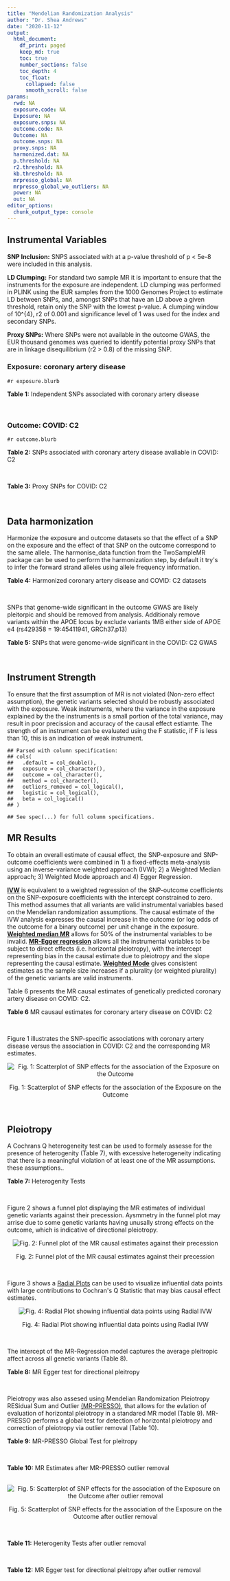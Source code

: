 ```yaml
---
title: "Mendelian Randomization Analysis"
author: "Dr. Shea Andrews"
date: "2020-11-12"
output:
  html_document:
    df_print: paged
    keep_md: true
    toc: true
    number_sections: false
    toc_depth: 4
    toc_float:
      collapsed: false
      smooth_scroll: false
params:
  rwd: NA
  exposure.code: NA
  Exposure: NA
  exposure.snps: NA
  outcome.code: NA
  Outcome: NA
  outcome.snps: NA
  proxy.snps: NA
  harmonized.dat: NA
  p.threshold: NA
  r2.threshold: NA
  kb.threshold: NA
  mrpresso_global: NA
  mrpresso_global_wo_outliers: NA
  power: NA
  out: NA
editor_options:
  chunk_output_type: console
---
```







## Instrumental Variables
**SNP Inclusion:** SNPS associated with at a p-value threshold of p < 5e-8 were included in this analysis.
<br>

**LD Clumping:** For standard two sample MR it is important to ensure that the instruments for the exposure are independent. LD clumping was performed in PLINK using the EUR samples from the 1000 Genomes Project to estimate LD between SNPs, and, amongst SNPs that have an LD above a given threshold, retain only the SNP with the lowest p-value. A clumping window of 10^{4}, r2 of 0.001 and significance level of 1 was used for the index and secondary SNPs.
<br>

**Proxy SNPs:** Where SNPs were not available in the outcome GWAS, the EUR thousand genomes was queried to identify potential proxy SNPs that are in linkage disequilibrium (r2 > 0.8) of the missing SNP.
<br>

### Exposure: coronary artery disease
`#r exposure.blurb`
<br>

**Table 1:** Independent SNPs associated with coronary artery disease
<div data-pagedtable="false">
  <script data-pagedtable-source type="application/json">
{"columns":[{"label":["SNP"],"name":[1],"type":["chr"],"align":["left"]},{"label":["CHROM"],"name":[2],"type":["dbl"],"align":["right"]},{"label":["POS"],"name":[3],"type":["dbl"],"align":["right"]},{"label":["REF"],"name":[4],"type":["chr"],"align":["left"]},{"label":["ALT"],"name":[5],"type":["chr"],"align":["left"]},{"label":["AF"],"name":[6],"type":["dbl"],"align":["right"]},{"label":["BETA"],"name":[7],"type":["dbl"],"align":["right"]},{"label":["SE"],"name":[8],"type":["dbl"],"align":["right"]},{"label":["Z"],"name":[9],"type":["dbl"],"align":["right"]},{"label":["P"],"name":[10],"type":["dbl"],"align":["right"]},{"label":["N"],"name":[11],"type":["dbl"],"align":["right"]},{"label":["TRAIT"],"name":[12],"type":["chr"],"align":["left"]}],"data":[{"1":"rs9970807","2":"1","3":"56965664","4":"C","5":"T","6":"0.084903","7":"-0.125750","8":"0.0166950","9":"-7.532200","10":"5.00e-14","11":"184305","12":"coronary_artery_disease"},{"1":"rs7528419","2":"1","3":"109817192","4":"A","5":"G","6":"0.214180","7":"-0.114530","8":"0.0114820","9":"-9.974740","10":"1.97e-23","11":"184305","12":"coronary_artery_disease"},{"1":"rs6689306","2":"1","3":"154395946","4":"A","5":"G","6":"0.552455","7":"-0.056012","8":"0.0094061","9":"-5.954859","10":"2.60e-09","11":"184305","12":"coronary_artery_disease"},{"1":"rs67180937","2":"1","3":"222823743","4":"T","5":"G","6":"0.663052","7":"0.078807","8":"0.0110551","9":"7.128565","10":"1.01e-12","11":"184305","12":"coronary_artery_disease"},{"1":"rs16986953","2":"2","3":"19942473","4":"G","5":"A","6":"0.104706","7":"0.085160","8":"0.0150265","9":"5.667320","10":"1.45e-08","11":"184305","12":"coronary_artery_disease"},{"1":"rs515135","2":"2","3":"21286057","4":"T","5":"C","6":"0.791985","7":"0.067499","8":"0.0121924","9":"5.536154","10":"3.09e-08","11":"184305","12":"coronary_artery_disease"},{"1":"rs7568458","2":"2","3":"85788175","4":"T","5":"A","6":"0.448518","7":"0.059618","8":"0.0095093","9":"6.269440","10":"3.62e-10","11":"184305","12":"coronary_artery_disease"},{"1":"rs17678683","2":"2","3":"145286559","4":"T","5":"G","6":"0.087681","7":"0.098786","8":"0.0166548","9":"5.931380","10":"3.00e-09","11":"184305","12":"coronary_artery_disease"},{"1":"rs115654617","2":"2","3":"203893999","4":"C","5":"A","6":"0.106962","7":"0.137846","8":"0.0158314","9":"8.707130","10":"3.12e-18","11":"184305","12":"coronary_artery_disease"},{"1":"rs1199338","2":"3","3":"138087467","4":"A","5":"C","6":"0.161866","7":"0.073596","8":"0.0124987","9":"5.888290","10":"3.90e-09","11":"184305","12":"coronary_artery_disease"},{"1":"rs17087335","2":"4","3":"57838583","4":"G","5":"T","6":"0.214637","7":"0.060764","8":"0.0111159","9":"5.466400","10":"4.59e-08","11":"184305","12":"coronary_artery_disease"},{"1":"rs4593108","2":"4","3":"148281001","4":"C","5":"G","6":"0.204651","7":"-0.070830","8":"0.0115558","9":"-6.129390","10":"8.82e-10","11":"184305","12":"coronary_artery_disease"},{"1":"rs9349379","2":"6","3":"12903957","4":"A","5":"G","6":"0.431606","7":"0.131836","8":"0.0096527","9":"13.657900","10":"1.81e-42","11":"184305","12":"coronary_artery_disease"},{"1":"rs56336142","2":"6","3":"39134099","4":"T","5":"C","6":"0.192738","7":"-0.066813","8":"0.0118763","9":"-5.625740","10":"1.85e-08","11":"184305","12":"coronary_artery_disease"},{"1":"rs12202017","2":"6","3":"134173151","4":"A","5":"G","6":"0.300047","7":"-0.066813","8":"0.0099612","9":"-6.707320","10":"1.98e-11","11":"184305","12":"coronary_artery_disease"},{"1":"rs9457927","2":"6","3":"160910282","4":"A","5":"G","6":"0.018743","7":"0.357354","8":"0.0373549","9":"9.566460","10":"1.11e-21","11":"184305","12":"coronary_artery_disease"},{"1":"rs55730499","2":"6","3":"161005610","4":"C","5":"T","6":"0.056243","7":"0.316641","8":"0.0242403","9":"13.062600","10":"5.39e-39","11":"184305","12":"coronary_artery_disease"},{"1":"rs2107595","2":"7","3":"19049388","4":"G","5":"A","6":"0.200470","7":"0.073415","8":"0.0112951","9":"6.499720","10":"8.05e-11","11":"184305","12":"coronary_artery_disease"},{"1":"rs11556924","2":"7","3":"129663496","4":"C","5":"T","6":"0.313325","7":"-0.072569","8":"0.0110605","9":"-6.561100","10":"5.34e-11","11":"184305","12":"coronary_artery_disease"},{"1":"rs3918226","2":"7","3":"150690176","4":"C","5":"T","6":"0.064515","7":"0.133315","8":"0.0221275","9":"6.024860","10":"1.69e-09","11":"184305","12":"coronary_artery_disease"},{"1":"rs2891168","2":"9","3":"22098619","4":"A","5":"G","6":"0.488668","7":"0.193401","8":"0.0091877","9":"21.050000","10":"2.29e-98","11":"184305","12":"coronary_artery_disease"},{"1":"rs2519093","2":"9","3":"136141870","4":"C","5":"T","6":"0.190872","7":"0.079704","8":"0.0117524","9":"6.781930","10":"1.19e-11","11":"184305","12":"coronary_artery_disease"},{"1":"rs2487928","2":"10","3":"30323892","4":"G","5":"A","6":"0.418221","7":"0.062633","8":"0.0095049","9":"6.589550","10":"4.41e-11","11":"184305","12":"coronary_artery_disease"},{"1":"rs1870634","2":"10","3":"44480811","4":"T","5":"G","6":"0.637485","7":"0.075878","8":"0.0097113","9":"7.813372","10":"5.55e-15","11":"184305","12":"coronary_artery_disease"},{"1":"rs1412444","2":"10","3":"91002927","4":"C","5":"T","6":"0.369131","7":"0.066812","8":"0.0096809","9":"6.901420","10":"5.15e-12","11":"184305","12":"coronary_artery_disease"},{"1":"rs11191416","2":"10","3":"104604916","4":"T","5":"G","6":"0.127470","7":"-0.079249","8":"0.0135252","9":"-5.859360","10":"4.65e-09","11":"184305","12":"coronary_artery_disease"},{"1":"rs10840293","2":"11","3":"9751196","4":"G","5":"A","6":"0.549821","7":"0.054714","8":"0.0096190","9":"5.688117","10":"1.28e-08","11":"184305","12":"coronary_artery_disease"},{"1":"rs2128739","2":"11","3":"103673277","4":"A","5":"C","6":"0.676464","7":"-0.065565","8":"0.0100568","9":"-6.519469","10":"7.05e-11","11":"184305","12":"coronary_artery_disease"},{"1":"rs2681472","2":"12","3":"90008959","4":"A","5":"G","6":"0.201306","7":"0.074114","8":"0.0113331","9":"6.539610","10":"6.17e-11","11":"184305","12":"coronary_artery_disease"},{"1":"rs11065979","2":"12","3":"112059557","4":"C","5":"T","6":"0.365499","7":"0.068556","8":"0.0107672","9":"6.367110","10":"1.93e-10","11":"184305","12":"coronary_artery_disease"},{"1":"rs11838776","2":"13","3":"111040681","4":"G","5":"A","6":"0.263277","7":"0.068566","8":"0.0107552","9":"6.375150","10":"1.83e-10","11":"184305","12":"coronary_artery_disease"},{"1":"rs10139550","2":"14","3":"100145710","4":"C","5":"G","6":"0.423033","7":"0.055380","8":"0.0097569","9":"5.675980","10":"1.38e-08","11":"184305","12":"coronary_artery_disease"},{"1":"rs56062135","2":"15","3":"67455630","4":"C","5":"T","6":"0.205729","7":"-0.069743","8":"0.0118937","9":"-5.863860","10":"4.52e-09","11":"184305","12":"coronary_artery_disease"},{"1":"rs4468572","2":"15","3":"79124475","4":"T","5":"C","6":"0.585831","7":"0.077234","8":"0.0095277","9":"8.106259","10":"4.44e-16","11":"184305","12":"coronary_artery_disease"},{"1":"rs8042271","2":"15","3":"89574218","4":"G","5":"A","6":"0.097718","7":"-0.096711","8":"0.0175662","9":"-5.505516","10":"3.68e-08","11":"184305","12":"coronary_artery_disease"},{"1":"rs7212798","2":"17","3":"59013488","4":"T","5":"C","6":"0.146516","7":"0.079961","8":"0.0142216","9":"5.622500","10":"1.88e-08","11":"184305","12":"coronary_artery_disease"},{"1":"rs663129","2":"18","3":"57838401","4":"G","5":"A","6":"0.256835","7":"0.058163","8":"0.0105173","9":"5.530220","10":"3.20e-08","11":"184305","12":"coronary_artery_disease"},{"1":"rs56289821","2":"19","3":"11188247","4":"G","5":"A","6":"0.100378","7":"-0.133610","8":"0.0170415","9":"-7.840270","10":"4.44e-15","11":"184305","12":"coronary_artery_disease"},{"1":"rs4420638","2":"19","3":"45422946","4":"A","5":"G","6":"0.166036","7":"0.091906","8":"0.0140977","9":"6.519220","10":"7.07e-11","11":"184305","12":"coronary_artery_disease"},{"1":"rs28451064","2":"21","3":"35593827","4":"G","5":"A","6":"0.121186","7":"0.127571","8":"0.0159520","9":"7.997180","10":"1.33e-15","11":"184305","12":"coronary_artery_disease"},{"1":"rs180803","2":"22","3":"24658858","4":"G","5":"T","6":"0.029268","7":"-0.180923","8":"0.0283062","9":"-6.391639","10":"1.64e-10","11":"184305","12":"coronary_artery_disease"}],"options":{"columns":{"min":{},"max":[10]},"rows":{"min":[10],"max":[10]},"pages":{}}}
  </script>
</div>
<br>

### Outcome: COVID: C2
`#r outcome.blurb`
<br>

**Table 2:** SNPs associated with coronary artery disease avaliable in COVID: C2
<div data-pagedtable="false">
  <script data-pagedtable-source type="application/json">
{"columns":[{"label":["SNP"],"name":[1],"type":["chr"],"align":["left"]},{"label":["CHROM"],"name":[2],"type":["dbl"],"align":["right"]},{"label":["POS"],"name":[3],"type":["dbl"],"align":["right"]},{"label":["REF"],"name":[4],"type":["chr"],"align":["left"]},{"label":["ALT"],"name":[5],"type":["chr"],"align":["left"]},{"label":["AF"],"name":[6],"type":["dbl"],"align":["right"]},{"label":["BETA"],"name":[7],"type":["dbl"],"align":["right"]},{"label":["SE"],"name":[8],"type":["dbl"],"align":["right"]},{"label":["Z"],"name":[9],"type":["dbl"],"align":["right"]},{"label":["P"],"name":[10],"type":["dbl"],"align":["right"]},{"label":["N"],"name":[11],"type":["dbl"],"align":["right"]},{"label":["TRAIT"],"name":[12],"type":["chr"],"align":["left"]}],"data":[{"1":"rs9970807","2":"1","3":"56965664","4":"C","5":"T","6":"0.09767","7":"-2.9549e-02","8":"0.024873","9":"-1.18799501","10":"2.348e-01","11":"1298710","12":"covid_vs._population__eur"},{"1":"rs7528419","2":"1","3":"109817192","4":"A","5":"G","6":"0.22280","7":"7.1137e-03","8":"0.017341","9":"0.41022432","10":"6.816e-01","11":"1298710","12":"covid_vs._population__eur"},{"1":"rs6689306","2":"1","3":"154395946","4":"A","5":"G","6":"0.56720","7":"-2.1506e-03","8":"0.015584","9":"-0.13800051","10":"8.902e-01","11":"1283035","12":"covid_vs._population__eur"},{"1":"rs67180937","2":"1","3":"222823743","4":"T","5":"G","6":"0.72510","7":"1.7333e-02","8":"0.019328","9":"0.89678187","10":"3.698e-01","11":"630585","12":"covid_vs._population__eur"},{"1":"rs16986953","2":"2","3":"19942473","4":"G","5":"A","6":"0.07388","7":"-2.4333e-02","8":"0.027627","9":"-0.88076881","10":"3.784e-01","11":"1298710","12":"covid_vs._population__eur"},{"1":"rs515135","2":"2","3":"21286057","4":"T","5":"C","6":"0.81880","7":"-5.4486e-03","8":"0.019524","9":"-0.27907191","10":"7.802e-01","11":"1288654","12":"covid_vs._population__eur"},{"1":"rs7568458","2":"2","3":"85788175","4":"T","5":"A","6":"0.44720","7":"-3.1578e-02","8":"0.014375","9":"-2.19673043","10":"2.804e-02","11":"1298709","12":"covid_vs._population__eur"},{"1":"rs17678683","2":"2","3":"145286559","4":"T","5":"G","6":"0.10350","7":"-5.8006e-03","8":"0.024678","9":"-0.23505146","10":"8.142e-01","11":"1299010","12":"covid_vs._population__eur"},{"1":"rs115654617","2":"2","3":"203893999","4":"C","5":"A","6":"0.12830","7":"3.8092e-03","8":"0.021284","9":"0.17897012","10":"8.580e-01","11":"1299010","12":"covid_vs._population__eur"},{"1":"rs1199338","2":"3","3":"138087467","4":"A","5":"C","6":"0.16260","7":"1.2056e-02","8":"0.019442","9":"0.62010081","10":"5.352e-01","11":"1298710","12":"covid_vs._population__eur"},{"1":"rs17087335","2":"4","3":"57838583","4":"G","5":"T","6":"0.20900","7":"3.3509e-02","8":"0.018042","9":"1.85727746","10":"6.327e-02","11":"1298710","12":"covid_vs._population__eur"},{"1":"rs4593108","2":"4","3":"148281001","4":"C","5":"G","6":"0.17940","7":"-1.9358e-02","8":"0.020295","9":"-0.95383099","10":"3.402e-01","11":"1288654","12":"covid_vs._population__eur"},{"1":"rs9349379","2":"6","3":"12903957","4":"A","5":"G","6":"0.41930","7":"-9.3445e-03","8":"0.014538","9":"-0.64276379","10":"5.204e-01","11":"1298710","12":"covid_vs._population__eur"},{"1":"rs56336142","2":"6","3":"39134099","4":"T","5":"C","6":"0.22760","7":"-2.6416e-02","8":"0.018764","9":"-1.40780217","10":"1.592e-01","11":"1288652","12":"covid_vs._population__eur"},{"1":"rs12202017","2":"6","3":"134173151","4":"A","5":"G","6":"0.27240","7":"-2.4973e-02","8":"0.018333","9":"-1.36218840","10":"1.731e-01","11":"1279534","12":"covid_vs._population__eur"},{"1":"rs9457927","2":"6","3":"160910282","4":"A","5":"G","6":"0.02494","7":"6.2847e-02","8":"0.060364","9":"1.04113379","10":"2.978e-01","11":"1287990","12":"covid_vs._population__eur"},{"1":"rs55730499","2":"6","3":"161005610","4":"C","5":"T","6":"0.07291","7":"-2.0951e-02","8":"0.028729","9":"-0.72926311","10":"4.659e-01","11":"1299010","12":"covid_vs._population__eur"},{"1":"rs2107595","2":"7","3":"19049388","4":"G","5":"A","6":"0.17390","7":"1.8474e-02","8":"0.021876","9":"0.84448711","10":"3.984e-01","11":"1279534","12":"covid_vs._population__eur"},{"1":"rs11556924","2":"7","3":"129663496","4":"C","5":"T","6":"0.36740","7":"-3.1975e-02","8":"0.014718","9":"-2.17250985","10":"2.982e-02","11":"1298710","12":"covid_vs._population__eur"},{"1":"rs3918226","2":"7","3":"150690176","4":"C","5":"T","6":"0.08639","7":"-1.9935e-03","8":"0.027646","9":"-0.07210808","10":"9.425e-01","11":"1288654","12":"covid_vs._population__eur"},{"1":"rs2891168","2":"9","3":"22098619","4":"A","5":"G","6":"0.46390","7":"1.0849e-02","8":"0.014305","9":"0.75840615","10":"4.482e-01","11":"1298710","12":"covid_vs._population__eur"},{"1":"rs2519093","2":"9","3":"136141870","4":"C","5":"T","6":"0.18420","7":"8.1191e-02","8":"0.019476","9":"4.16877000","10":"3.062e-05","11":"1283257","12":"covid_vs._population__eur"},{"1":"rs2487928","2":"10","3":"30323892","4":"G","5":"A","6":"0.45450","7":"1.6648e-03","8":"0.015325","9":"0.10863295","10":"9.135e-01","11":"1288654","12":"covid_vs._population__eur"},{"1":"rs1870634","2":"10","3":"44480811","4":"T","5":"G","6":"0.67210","7":"2.7435e-03","8":"0.015237","9":"0.18005513","10":"8.571e-01","11":"1299010","12":"covid_vs._population__eur"},{"1":"rs1412444","2":"10","3":"91002927","4":"C","5":"T","6":"0.36060","7":"4.0673e-03","8":"0.015045","9":"0.27034231","10":"7.869e-01","11":"1298710","12":"covid_vs._population__eur"},{"1":"rs11191416","2":"10","3":"104604916","4":"T","5":"G","6":"0.10270","7":"-1.4148e-02","8":"0.025943","9":"-0.54534942","10":"5.855e-01","11":"1289590","12":"covid_vs._population__eur"},{"1":"rs10840293","2":"11","3":"9751196","4":"G","5":"A","6":"0.58670","7":"2.3908e-02","8":"0.016827","9":"1.42081179","10":"1.554e-01","11":"1279534","12":"covid_vs._population__eur"},{"1":"rs2128739","2":"11","3":"103673277","4":"A","5":"C","6":"0.73360","7":"9.5019e-05","8":"0.015954","9":"0.00595581","10":"9.952e-01","11":"1298710","12":"covid_vs._population__eur"},{"1":"rs2681472","2":"12","3":"90008959","4":"A","5":"G","6":"0.15760","7":"-2.0466e-02","8":"0.019031","9":"-1.07540329","10":"2.822e-01","11":"1298710","12":"covid_vs._population__eur"},{"1":"rs11065979","2":"12","3":"112059557","4":"C","5":"T","6":"0.40800","7":"-2.6078e-02","8":"0.015584","9":"-1.67338296","10":"9.425e-02","11":"1288654","12":"covid_vs._population__eur"},{"1":"rs11838776","2":"13","3":"111040681","4":"G","5":"A","6":"0.28190","7":"-6.4489e-03","8":"0.018303","9":"-0.35234115","10":"7.246e-01","11":"1279534","12":"covid_vs._population__eur"},{"1":"rs10139550","2":"14","3":"100145710","4":"C","5":"G","6":"0.43350","7":"-1.7614e-02","8":"0.015362","9":"-1.14659550","10":"2.515e-01","11":"1288654","12":"covid_vs._population__eur"},{"1":"rs56062135","2":"15","3":"67455630","4":"C","5":"T","6":"0.24610","7":"3.9862e-04","8":"0.017869","9":"0.02230791","10":"9.822e-01","11":"1289590","12":"covid_vs._population__eur"},{"1":"rs4468572","2":"15","3":"79124475","4":"T","5":"C","6":"0.59930","7":"1.2131e-02","8":"0.015447","9":"0.78533048","10":"4.323e-01","11":"1288654","12":"covid_vs._population__eur"},{"1":"rs8042271","2":"15","3":"89574218","4":"G","5":"A","6":"0.07267","7":"-1.4007e-02","8":"0.036748","9":"-0.38116360","10":"7.031e-01","11":"1288654","12":"covid_vs._population__eur"},{"1":"rs7212798","2":"17","3":"59013488","4":"T","5":"C","6":"0.15350","7":"5.1278e-03","8":"0.025218","9":"0.20333888","10":"8.389e-01","11":"1101751","12":"covid_vs._population__eur"},{"1":"rs663129","2":"18","3":"57838401","4":"G","5":"A","6":"0.22830","7":"2.6805e-04","8":"0.016881","9":"0.01587880","10":"9.873e-01","11":"1298046","12":"covid_vs._population__eur"},{"1":"rs56289821","2":"19","3":"11188247","4":"G","5":"A","6":"0.11180","7":"-2.9872e-02","8":"0.022416","9":"-1.33261956","10":"1.827e-01","11":"1299010","12":"covid_vs._population__eur"},{"1":"rs4420638","2":"19","3":"45422946","4":"A","5":"G","6":"0.20900","7":"2.8675e-02","8":"0.018619","9":"1.54009345","10":"1.235e-01","11":"1298710","12":"covid_vs._population__eur"},{"1":"rs28451064","2":"21","3":"35593827","4":"G","5":"A","6":"0.14210","7":"-2.4586e-02","8":"0.023250","9":"-1.05746237","10":"2.903e-01","11":"1288654","12":"covid_vs._population__eur"},{"1":"rs180803","2":"NA","3":"NA","4":"NA","5":"NA","6":"NA","7":"NA","8":"NA","9":"NA","10":"NA","11":"NA","12":"NA"}],"options":{"columns":{"min":{},"max":[10]},"rows":{"min":[10],"max":[10]},"pages":{}}}
  </script>
</div>
<br>

**Table 3:** Proxy SNPs for COVID: C2
<div data-pagedtable="false">
  <script data-pagedtable-source type="application/json">
{"columns":[{"label":["target_snp"],"name":[1],"type":["chr"],"align":["left"]},{"label":["proxy_snp"],"name":[2],"type":["chr"],"align":["left"]},{"label":["ld.r2"],"name":[3],"type":["dbl"],"align":["right"]},{"label":["Dprime"],"name":[4],"type":["dbl"],"align":["right"]},{"label":["PHASE"],"name":[5],"type":["chr"],"align":["left"]},{"label":["X12"],"name":[6],"type":["lgl"],"align":["right"]},{"label":["CHROM"],"name":[7],"type":["dbl"],"align":["right"]},{"label":["POS"],"name":[8],"type":["dbl"],"align":["right"]},{"label":["REF.proxy"],"name":[9],"type":["lgl"],"align":["right"]},{"label":["ALT.proxy"],"name":[10],"type":["chr"],"align":["left"]},{"label":["AF"],"name":[11],"type":["dbl"],"align":["right"]},{"label":["BETA"],"name":[12],"type":["dbl"],"align":["right"]},{"label":["SE"],"name":[13],"type":["dbl"],"align":["right"]},{"label":["Z"],"name":[14],"type":["dbl"],"align":["right"]},{"label":["P"],"name":[15],"type":["dbl"],"align":["right"]},{"label":["N"],"name":[16],"type":["dbl"],"align":["right"]},{"label":["TRAIT"],"name":[17],"type":["chr"],"align":["left"]},{"label":["ref"],"name":[18],"type":["lgl"],"align":["right"]},{"label":["ref.proxy"],"name":[19],"type":["chr"],"align":["left"]},{"label":["alt"],"name":[20],"type":["chr"],"align":["left"]},{"label":["alt.proxy"],"name":[21],"type":["lgl"],"align":["right"]},{"label":["ALT"],"name":[22],"type":["lgl"],"align":["right"]},{"label":["REF"],"name":[23],"type":["chr"],"align":["left"]},{"label":["proxy.outcome"],"name":[24],"type":["lgl"],"align":["right"]}],"data":[{"1":"rs180803","2":"rs5760293","3":"1","4":"1","5":"TG/GT","6":"NA","7":"22","8":"24662171","9":"TRUE","10":"G","11":"0.01648","12":"-0.0034155","13":"0.072953","14":"-0.04681781","15":"0.9627","16":"1276881","17":"covid_vs._population__eur","18":"TRUE","19":"G","20":"G","21":"TRUE","22":"TRUE","23":"G","24":"TRUE"}],"options":{"columns":{"min":{},"max":[10]},"rows":{"min":[10],"max":[10]},"pages":{}}}
  </script>
</div>
<br>

## Data harmonization
Harmonize the exposure and outcome datasets so that the effect of a SNP on the exposure and the effect of that SNP on the outcome correspond to the same allele. The harmonise_data function from the TwoSampleMR package can be used to perform the harmonization step, by default it try's to infer the forward strand alleles using allele frequency information.
<br>

**Table 4:** Harmonized coronary artery disease and COVID: C2 datasets
<div data-pagedtable="false">
  <script data-pagedtable-source type="application/json">
{"columns":[{"label":["SNP"],"name":[1],"type":["chr"],"align":["left"]},{"label":["effect_allele.exposure"],"name":[2],"type":["chr"],"align":["left"]},{"label":["other_allele.exposure"],"name":[3],"type":["chr"],"align":["left"]},{"label":["effect_allele.outcome"],"name":[4],"type":["chr"],"align":["left"]},{"label":["other_allele.outcome"],"name":[5],"type":["chr"],"align":["left"]},{"label":["beta.exposure"],"name":[6],"type":["dbl"],"align":["right"]},{"label":["beta.outcome"],"name":[7],"type":["dbl"],"align":["right"]},{"label":["eaf.exposure"],"name":[8],"type":["dbl"],"align":["right"]},{"label":["eaf.outcome"],"name":[9],"type":["dbl"],"align":["right"]},{"label":["remove"],"name":[10],"type":["lgl"],"align":["right"]},{"label":["palindromic"],"name":[11],"type":["lgl"],"align":["right"]},{"label":["ambiguous"],"name":[12],"type":["lgl"],"align":["right"]},{"label":["id.outcome"],"name":[13],"type":["chr"],"align":["left"]},{"label":["chr.outcome"],"name":[14],"type":["dbl"],"align":["right"]},{"label":["pos.outcome"],"name":[15],"type":["dbl"],"align":["right"]},{"label":["se.outcome"],"name":[16],"type":["dbl"],"align":["right"]},{"label":["z.outcome"],"name":[17],"type":["dbl"],"align":["right"]},{"label":["pval.outcome"],"name":[18],"type":["dbl"],"align":["right"]},{"label":["samplesize.outcome"],"name":[19],"type":["dbl"],"align":["right"]},{"label":["outcome"],"name":[20],"type":["chr"],"align":["left"]},{"label":["mr_keep.outcome"],"name":[21],"type":["lgl"],"align":["right"]},{"label":["pval_origin.outcome"],"name":[22],"type":["chr"],"align":["left"]},{"label":["chr.exposure"],"name":[23],"type":["dbl"],"align":["right"]},{"label":["pos.exposure"],"name":[24],"type":["dbl"],"align":["right"]},{"label":["se.exposure"],"name":[25],"type":["dbl"],"align":["right"]},{"label":["z.exposure"],"name":[26],"type":["dbl"],"align":["right"]},{"label":["pval.exposure"],"name":[27],"type":["dbl"],"align":["right"]},{"label":["samplesize.exposure"],"name":[28],"type":["dbl"],"align":["right"]},{"label":["exposure"],"name":[29],"type":["chr"],"align":["left"]},{"label":["mr_keep.exposure"],"name":[30],"type":["lgl"],"align":["right"]},{"label":["pval_origin.exposure"],"name":[31],"type":["chr"],"align":["left"]},{"label":["id.exposure"],"name":[32],"type":["chr"],"align":["left"]},{"label":["action"],"name":[33],"type":["dbl"],"align":["right"]},{"label":["mr_keep"],"name":[34],"type":["lgl"],"align":["right"]},{"label":["pt"],"name":[35],"type":["dbl"],"align":["right"]},{"label":["pleitropy_keep"],"name":[36],"type":["lgl"],"align":["right"]},{"label":["mrpresso_RSSobs"],"name":[37],"type":["lgl"],"align":["right"]},{"label":["mrpresso_pval"],"name":[38],"type":["lgl"],"align":["right"]},{"label":["mrpresso_keep"],"name":[39],"type":["lgl"],"align":["right"]}],"data":[{"1":"rs10139550","2":"G","3":"C","4":"G","5":"C","6":"0.055380","7":"-1.7614e-02","8":"0.423033","9":"0.43350","10":"FALSE","11":"TRUE","12":"TRUE","13":"lSzx0m","14":"14","15":"100145710","16":"0.015362","17":"-1.14659550","18":"2.515e-01","19":"1288654","20":"covidhgi2020anaC2v4eur","21":"TRUE","22":"reported","23":"14","24":"100145710","25":"0.0097569","26":"5.675980","27":"1.38e-08","28":"184305","29":"Nikpay2015cad","30":"TRUE","31":"reported","32":"iyMtNy","33":"2","34":"FALSE","35":"5e-08","36":"TRUE","37":"NA","38":"NA","39":"NA"},{"1":"rs10840293","2":"A","3":"G","4":"A","5":"G","6":"0.054714","7":"2.3908e-02","8":"0.549821","9":"0.58670","10":"FALSE","11":"FALSE","12":"FALSE","13":"lSzx0m","14":"11","15":"9751196","16":"0.016827","17":"1.42081179","18":"1.554e-01","19":"1279534","20":"covidhgi2020anaC2v4eur","21":"TRUE","22":"reported","23":"11","24":"9751196","25":"0.0096190","26":"5.688117","27":"1.28e-08","28":"184305","29":"Nikpay2015cad","30":"TRUE","31":"reported","32":"iyMtNy","33":"2","34":"TRUE","35":"5e-08","36":"TRUE","37":"NA","38":"NA","39":"TRUE"},{"1":"rs11065979","2":"T","3":"C","4":"T","5":"C","6":"0.068556","7":"-2.6078e-02","8":"0.365499","9":"0.40800","10":"FALSE","11":"FALSE","12":"FALSE","13":"lSzx0m","14":"12","15":"112059557","16":"0.015584","17":"-1.67338296","18":"9.425e-02","19":"1288654","20":"covidhgi2020anaC2v4eur","21":"TRUE","22":"reported","23":"12","24":"112059557","25":"0.0107672","26":"6.367110","27":"1.93e-10","28":"184305","29":"Nikpay2015cad","30":"TRUE","31":"reported","32":"iyMtNy","33":"2","34":"TRUE","35":"5e-08","36":"TRUE","37":"NA","38":"NA","39":"TRUE"},{"1":"rs11191416","2":"G","3":"T","4":"G","5":"T","6":"-0.079249","7":"-1.4148e-02","8":"0.127470","9":"0.10270","10":"FALSE","11":"FALSE","12":"FALSE","13":"lSzx0m","14":"10","15":"104604916","16":"0.025943","17":"-0.54534942","18":"5.855e-01","19":"1289590","20":"covidhgi2020anaC2v4eur","21":"TRUE","22":"reported","23":"10","24":"104604916","25":"0.0135252","26":"-5.859360","27":"4.65e-09","28":"184305","29":"Nikpay2015cad","30":"TRUE","31":"reported","32":"iyMtNy","33":"2","34":"TRUE","35":"5e-08","36":"TRUE","37":"NA","38":"NA","39":"TRUE"},{"1":"rs11556924","2":"T","3":"C","4":"T","5":"C","6":"-0.072569","7":"-3.1975e-02","8":"0.313325","9":"0.36740","10":"FALSE","11":"FALSE","12":"FALSE","13":"lSzx0m","14":"7","15":"129663496","16":"0.014718","17":"-2.17250985","18":"2.982e-02","19":"1298710","20":"covidhgi2020anaC2v4eur","21":"TRUE","22":"reported","23":"7","24":"129663496","25":"0.0110605","26":"-6.561100","27":"5.34e-11","28":"184305","29":"Nikpay2015cad","30":"TRUE","31":"reported","32":"iyMtNy","33":"2","34":"TRUE","35":"5e-08","36":"TRUE","37":"NA","38":"NA","39":"TRUE"},{"1":"rs115654617","2":"A","3":"C","4":"A","5":"C","6":"0.137846","7":"3.8092e-03","8":"0.106962","9":"0.12830","10":"FALSE","11":"FALSE","12":"FALSE","13":"lSzx0m","14":"2","15":"203893999","16":"0.021284","17":"0.17897012","18":"8.580e-01","19":"1299010","20":"covidhgi2020anaC2v4eur","21":"TRUE","22":"reported","23":"2","24":"203893999","25":"0.0158314","26":"8.707130","27":"3.12e-18","28":"184305","29":"Nikpay2015cad","30":"TRUE","31":"reported","32":"iyMtNy","33":"2","34":"TRUE","35":"5e-08","36":"TRUE","37":"NA","38":"NA","39":"TRUE"},{"1":"rs11838776","2":"A","3":"G","4":"A","5":"G","6":"0.068566","7":"-6.4489e-03","8":"0.263277","9":"0.28190","10":"FALSE","11":"FALSE","12":"FALSE","13":"lSzx0m","14":"13","15":"111040681","16":"0.018303","17":"-0.35234115","18":"7.246e-01","19":"1279534","20":"covidhgi2020anaC2v4eur","21":"TRUE","22":"reported","23":"13","24":"111040681","25":"0.0107552","26":"6.375150","27":"1.83e-10","28":"184305","29":"Nikpay2015cad","30":"TRUE","31":"reported","32":"iyMtNy","33":"2","34":"TRUE","35":"5e-08","36":"TRUE","37":"NA","38":"NA","39":"TRUE"},{"1":"rs1199338","2":"C","3":"A","4":"C","5":"A","6":"0.073596","7":"1.2056e-02","8":"0.161866","9":"0.16260","10":"FALSE","11":"FALSE","12":"FALSE","13":"lSzx0m","14":"3","15":"138087467","16":"0.019442","17":"0.62010081","18":"5.352e-01","19":"1298710","20":"covidhgi2020anaC2v4eur","21":"TRUE","22":"reported","23":"3","24":"138087467","25":"0.0124987","26":"5.888290","27":"3.90e-09","28":"184305","29":"Nikpay2015cad","30":"TRUE","31":"reported","32":"iyMtNy","33":"2","34":"TRUE","35":"5e-08","36":"TRUE","37":"NA","38":"NA","39":"TRUE"},{"1":"rs12202017","2":"G","3":"A","4":"G","5":"A","6":"-0.066813","7":"-2.4973e-02","8":"0.300047","9":"0.27240","10":"FALSE","11":"FALSE","12":"FALSE","13":"lSzx0m","14":"6","15":"134173151","16":"0.018333","17":"-1.36218840","18":"1.731e-01","19":"1279534","20":"covidhgi2020anaC2v4eur","21":"TRUE","22":"reported","23":"6","24":"134173151","25":"0.0099612","26":"-6.707320","27":"1.98e-11","28":"184305","29":"Nikpay2015cad","30":"TRUE","31":"reported","32":"iyMtNy","33":"2","34":"TRUE","35":"5e-08","36":"TRUE","37":"NA","38":"NA","39":"TRUE"},{"1":"rs1412444","2":"T","3":"C","4":"T","5":"C","6":"0.066812","7":"4.0673e-03","8":"0.369131","9":"0.36060","10":"FALSE","11":"FALSE","12":"FALSE","13":"lSzx0m","14":"10","15":"91002927","16":"0.015045","17":"0.27034231","18":"7.869e-01","19":"1298710","20":"covidhgi2020anaC2v4eur","21":"TRUE","22":"reported","23":"10","24":"91002927","25":"0.0096809","26":"6.901420","27":"5.15e-12","28":"184305","29":"Nikpay2015cad","30":"TRUE","31":"reported","32":"iyMtNy","33":"2","34":"TRUE","35":"5e-08","36":"TRUE","37":"NA","38":"NA","39":"TRUE"},{"1":"rs16986953","2":"A","3":"G","4":"A","5":"G","6":"0.085160","7":"-2.4333e-02","8":"0.104706","9":"0.07388","10":"FALSE","11":"FALSE","12":"FALSE","13":"lSzx0m","14":"2","15":"19942473","16":"0.027627","17":"-0.88076881","18":"3.784e-01","19":"1298710","20":"covidhgi2020anaC2v4eur","21":"TRUE","22":"reported","23":"2","24":"19942473","25":"0.0150265","26":"5.667320","27":"1.45e-08","28":"184305","29":"Nikpay2015cad","30":"TRUE","31":"reported","32":"iyMtNy","33":"2","34":"TRUE","35":"5e-08","36":"TRUE","37":"NA","38":"NA","39":"TRUE"},{"1":"rs17087335","2":"T","3":"G","4":"T","5":"G","6":"0.060764","7":"3.3509e-02","8":"0.214637","9":"0.20900","10":"FALSE","11":"FALSE","12":"FALSE","13":"lSzx0m","14":"4","15":"57838583","16":"0.018042","17":"1.85727746","18":"6.327e-02","19":"1298710","20":"covidhgi2020anaC2v4eur","21":"TRUE","22":"reported","23":"4","24":"57838583","25":"0.0111159","26":"5.466400","27":"4.59e-08","28":"184305","29":"Nikpay2015cad","30":"TRUE","31":"reported","32":"iyMtNy","33":"2","34":"TRUE","35":"5e-08","36":"TRUE","37":"NA","38":"NA","39":"TRUE"},{"1":"rs17678683","2":"G","3":"T","4":"G","5":"T","6":"0.098786","7":"-5.8006e-03","8":"0.087681","9":"0.10350","10":"FALSE","11":"FALSE","12":"FALSE","13":"lSzx0m","14":"2","15":"145286559","16":"0.024678","17":"-0.23505146","18":"8.142e-01","19":"1299010","20":"covidhgi2020anaC2v4eur","21":"TRUE","22":"reported","23":"2","24":"145286559","25":"0.0166548","26":"5.931380","27":"3.00e-09","28":"184305","29":"Nikpay2015cad","30":"TRUE","31":"reported","32":"iyMtNy","33":"2","34":"TRUE","35":"5e-08","36":"TRUE","37":"NA","38":"NA","39":"TRUE"},{"1":"rs180803","2":"T","3":"G","4":"T","5":"G","6":"-0.180923","7":"-3.4155e-03","8":"0.029268","9":"0.01648","10":"FALSE","11":"FALSE","12":"FALSE","13":"lSzx0m","14":"22","15":"24662171","16":"0.072953","17":"-0.04681781","18":"9.627e-01","19":"1276881","20":"covidhgi2020anaC2v4eur","21":"TRUE","22":"reported","23":"22","24":"24658858","25":"0.0283062","26":"-6.391639","27":"1.64e-10","28":"184305","29":"Nikpay2015cad","30":"TRUE","31":"reported","32":"iyMtNy","33":"2","34":"TRUE","35":"5e-08","36":"TRUE","37":"NA","38":"NA","39":"TRUE"},{"1":"rs1870634","2":"G","3":"T","4":"G","5":"T","6":"0.075878","7":"2.7435e-03","8":"0.637485","9":"0.67210","10":"FALSE","11":"FALSE","12":"FALSE","13":"lSzx0m","14":"10","15":"44480811","16":"0.015237","17":"0.18005513","18":"8.571e-01","19":"1299010","20":"covidhgi2020anaC2v4eur","21":"TRUE","22":"reported","23":"10","24":"44480811","25":"0.0097113","26":"7.813372","27":"5.55e-15","28":"184305","29":"Nikpay2015cad","30":"TRUE","31":"reported","32":"iyMtNy","33":"2","34":"TRUE","35":"5e-08","36":"TRUE","37":"NA","38":"NA","39":"TRUE"},{"1":"rs2107595","2":"A","3":"G","4":"A","5":"G","6":"0.073415","7":"1.8474e-02","8":"0.200470","9":"0.17390","10":"FALSE","11":"FALSE","12":"FALSE","13":"lSzx0m","14":"7","15":"19049388","16":"0.021876","17":"0.84448711","18":"3.984e-01","19":"1279534","20":"covidhgi2020anaC2v4eur","21":"TRUE","22":"reported","23":"7","24":"19049388","25":"0.0112951","26":"6.499720","27":"8.05e-11","28":"184305","29":"Nikpay2015cad","30":"TRUE","31":"reported","32":"iyMtNy","33":"2","34":"TRUE","35":"5e-08","36":"TRUE","37":"NA","38":"NA","39":"TRUE"},{"1":"rs2128739","2":"C","3":"A","4":"C","5":"A","6":"-0.065565","7":"9.5019e-05","8":"0.676464","9":"0.73360","10":"FALSE","11":"FALSE","12":"FALSE","13":"lSzx0m","14":"11","15":"103673277","16":"0.015954","17":"0.00595581","18":"9.952e-01","19":"1298710","20":"covidhgi2020anaC2v4eur","21":"TRUE","22":"reported","23":"11","24":"103673277","25":"0.0100568","26":"-6.519469","27":"7.05e-11","28":"184305","29":"Nikpay2015cad","30":"TRUE","31":"reported","32":"iyMtNy","33":"2","34":"TRUE","35":"5e-08","36":"TRUE","37":"NA","38":"NA","39":"TRUE"},{"1":"rs2487928","2":"A","3":"G","4":"A","5":"G","6":"0.062633","7":"1.6648e-03","8":"0.418221","9":"0.45450","10":"FALSE","11":"FALSE","12":"FALSE","13":"lSzx0m","14":"10","15":"30323892","16":"0.015325","17":"0.10863295","18":"9.135e-01","19":"1288654","20":"covidhgi2020anaC2v4eur","21":"TRUE","22":"reported","23":"10","24":"30323892","25":"0.0095049","26":"6.589550","27":"4.41e-11","28":"184305","29":"Nikpay2015cad","30":"TRUE","31":"reported","32":"iyMtNy","33":"2","34":"TRUE","35":"5e-08","36":"TRUE","37":"NA","38":"NA","39":"TRUE"},{"1":"rs2519093","2":"T","3":"C","4":"T","5":"C","6":"0.079704","7":"8.1191e-02","8":"0.190872","9":"0.18420","10":"FALSE","11":"FALSE","12":"FALSE","13":"lSzx0m","14":"9","15":"136141870","16":"0.019476","17":"4.16877000","18":"3.062e-05","19":"1283257","20":"covidhgi2020anaC2v4eur","21":"TRUE","22":"reported","23":"9","24":"136141870","25":"0.0117524","26":"6.781930","27":"1.19e-11","28":"184305","29":"Nikpay2015cad","30":"TRUE","31":"reported","32":"iyMtNy","33":"2","34":"TRUE","35":"5e-08","36":"TRUE","37":"NA","38":"NA","39":"TRUE"},{"1":"rs2681472","2":"G","3":"A","4":"G","5":"A","6":"0.074114","7":"-2.0466e-02","8":"0.201306","9":"0.15760","10":"FALSE","11":"FALSE","12":"FALSE","13":"lSzx0m","14":"12","15":"90008959","16":"0.019031","17":"-1.07540329","18":"2.822e-01","19":"1298710","20":"covidhgi2020anaC2v4eur","21":"TRUE","22":"reported","23":"12","24":"90008959","25":"0.0113331","26":"6.539610","27":"6.17e-11","28":"184305","29":"Nikpay2015cad","30":"TRUE","31":"reported","32":"iyMtNy","33":"2","34":"TRUE","35":"5e-08","36":"TRUE","37":"NA","38":"NA","39":"TRUE"},{"1":"rs28451064","2":"A","3":"G","4":"A","5":"G","6":"0.127571","7":"-2.4586e-02","8":"0.121186","9":"0.14210","10":"FALSE","11":"FALSE","12":"FALSE","13":"lSzx0m","14":"21","15":"35593827","16":"0.023250","17":"-1.05746237","18":"2.903e-01","19":"1288654","20":"covidhgi2020anaC2v4eur","21":"TRUE","22":"reported","23":"21","24":"35593827","25":"0.0159520","26":"7.997180","27":"1.33e-15","28":"184305","29":"Nikpay2015cad","30":"TRUE","31":"reported","32":"iyMtNy","33":"2","34":"TRUE","35":"5e-08","36":"TRUE","37":"NA","38":"NA","39":"TRUE"},{"1":"rs2891168","2":"G","3":"A","4":"G","5":"A","6":"0.193401","7":"1.0849e-02","8":"0.488668","9":"0.46390","10":"FALSE","11":"FALSE","12":"FALSE","13":"lSzx0m","14":"9","15":"22098619","16":"0.014305","17":"0.75840615","18":"4.482e-01","19":"1298710","20":"covidhgi2020anaC2v4eur","21":"TRUE","22":"reported","23":"9","24":"22098619","25":"0.0091877","26":"21.050000","27":"2.29e-98","28":"184305","29":"Nikpay2015cad","30":"TRUE","31":"reported","32":"iyMtNy","33":"2","34":"TRUE","35":"5e-08","36":"TRUE","37":"NA","38":"NA","39":"TRUE"},{"1":"rs3918226","2":"T","3":"C","4":"T","5":"C","6":"0.133315","7":"-1.9935e-03","8":"0.064515","9":"0.08639","10":"FALSE","11":"FALSE","12":"FALSE","13":"lSzx0m","14":"7","15":"150690176","16":"0.027646","17":"-0.07210808","18":"9.425e-01","19":"1288654","20":"covidhgi2020anaC2v4eur","21":"TRUE","22":"reported","23":"7","24":"150690176","25":"0.0221275","26":"6.024860","27":"1.69e-09","28":"184305","29":"Nikpay2015cad","30":"TRUE","31":"reported","32":"iyMtNy","33":"2","34":"TRUE","35":"5e-08","36":"TRUE","37":"NA","38":"NA","39":"TRUE"},{"1":"rs4420638","2":"G","3":"A","4":"G","5":"A","6":"0.091906","7":"2.8675e-02","8":"0.166036","9":"0.20900","10":"FALSE","11":"FALSE","12":"FALSE","13":"lSzx0m","14":"19","15":"45422946","16":"0.018619","17":"1.54009345","18":"1.235e-01","19":"1298710","20":"covidhgi2020anaC2v4eur","21":"TRUE","22":"reported","23":"19","24":"45422946","25":"0.0140977","26":"6.519220","27":"7.07e-11","28":"184305","29":"Nikpay2015cad","30":"TRUE","31":"reported","32":"iyMtNy","33":"2","34":"TRUE","35":"5e-08","36":"TRUE","37":"NA","38":"NA","39":"TRUE"},{"1":"rs4468572","2":"C","3":"T","4":"C","5":"T","6":"0.077234","7":"1.2131e-02","8":"0.585831","9":"0.59930","10":"FALSE","11":"FALSE","12":"FALSE","13":"lSzx0m","14":"15","15":"79124475","16":"0.015447","17":"0.78533048","18":"4.323e-01","19":"1288654","20":"covidhgi2020anaC2v4eur","21":"TRUE","22":"reported","23":"15","24":"79124475","25":"0.0095277","26":"8.106259","27":"4.44e-16","28":"184305","29":"Nikpay2015cad","30":"TRUE","31":"reported","32":"iyMtNy","33":"2","34":"TRUE","35":"5e-08","36":"TRUE","37":"NA","38":"NA","39":"TRUE"},{"1":"rs4593108","2":"G","3":"C","4":"G","5":"C","6":"-0.070830","7":"-1.9358e-02","8":"0.204651","9":"0.17940","10":"FALSE","11":"TRUE","12":"FALSE","13":"lSzx0m","14":"4","15":"148281001","16":"0.020295","17":"-0.95383099","18":"3.402e-01","19":"1288654","20":"covidhgi2020anaC2v4eur","21":"TRUE","22":"reported","23":"4","24":"148281001","25":"0.0115558","26":"-6.129390","27":"8.82e-10","28":"184305","29":"Nikpay2015cad","30":"TRUE","31":"reported","32":"iyMtNy","33":"2","34":"TRUE","35":"5e-08","36":"TRUE","37":"NA","38":"NA","39":"TRUE"},{"1":"rs515135","2":"C","3":"T","4":"C","5":"T","6":"0.067499","7":"-5.4486e-03","8":"0.791985","9":"0.81880","10":"FALSE","11":"FALSE","12":"FALSE","13":"lSzx0m","14":"2","15":"21286057","16":"0.019524","17":"-0.27907191","18":"7.802e-01","19":"1288654","20":"covidhgi2020anaC2v4eur","21":"TRUE","22":"reported","23":"2","24":"21286057","25":"0.0121924","26":"5.536154","27":"3.09e-08","28":"184305","29":"Nikpay2015cad","30":"TRUE","31":"reported","32":"iyMtNy","33":"2","34":"TRUE","35":"5e-08","36":"TRUE","37":"NA","38":"NA","39":"TRUE"},{"1":"rs55730499","2":"T","3":"C","4":"T","5":"C","6":"0.316641","7":"-2.0951e-02","8":"0.056243","9":"0.07291","10":"FALSE","11":"FALSE","12":"FALSE","13":"lSzx0m","14":"6","15":"161005610","16":"0.028729","17":"-0.72926311","18":"4.659e-01","19":"1299010","20":"covidhgi2020anaC2v4eur","21":"TRUE","22":"reported","23":"6","24":"161005610","25":"0.0242403","26":"13.062600","27":"5.39e-39","28":"184305","29":"Nikpay2015cad","30":"TRUE","31":"reported","32":"iyMtNy","33":"2","34":"TRUE","35":"5e-08","36":"TRUE","37":"NA","38":"NA","39":"TRUE"},{"1":"rs56062135","2":"T","3":"C","4":"T","5":"C","6":"-0.069743","7":"3.9862e-04","8":"0.205729","9":"0.24610","10":"FALSE","11":"FALSE","12":"FALSE","13":"lSzx0m","14":"15","15":"67455630","16":"0.017869","17":"0.02230791","18":"9.822e-01","19":"1289590","20":"covidhgi2020anaC2v4eur","21":"TRUE","22":"reported","23":"15","24":"67455630","25":"0.0118937","26":"-5.863860","27":"4.52e-09","28":"184305","29":"Nikpay2015cad","30":"TRUE","31":"reported","32":"iyMtNy","33":"2","34":"TRUE","35":"5e-08","36":"TRUE","37":"NA","38":"NA","39":"TRUE"},{"1":"rs56289821","2":"A","3":"G","4":"A","5":"G","6":"-0.133610","7":"-2.9872e-02","8":"0.100378","9":"0.11180","10":"FALSE","11":"FALSE","12":"FALSE","13":"lSzx0m","14":"19","15":"11188247","16":"0.022416","17":"-1.33261956","18":"1.827e-01","19":"1299010","20":"covidhgi2020anaC2v4eur","21":"TRUE","22":"reported","23":"19","24":"11188247","25":"0.0170415","26":"-7.840270","27":"4.44e-15","28":"184305","29":"Nikpay2015cad","30":"TRUE","31":"reported","32":"iyMtNy","33":"2","34":"TRUE","35":"5e-08","36":"TRUE","37":"NA","38":"NA","39":"TRUE"},{"1":"rs56336142","2":"C","3":"T","4":"C","5":"T","6":"-0.066813","7":"-2.6416e-02","8":"0.192738","9":"0.22760","10":"FALSE","11":"FALSE","12":"FALSE","13":"lSzx0m","14":"6","15":"39134099","16":"0.018764","17":"-1.40780217","18":"1.592e-01","19":"1288652","20":"covidhgi2020anaC2v4eur","21":"TRUE","22":"reported","23":"6","24":"39134099","25":"0.0118763","26":"-5.625740","27":"1.85e-08","28":"184305","29":"Nikpay2015cad","30":"TRUE","31":"reported","32":"iyMtNy","33":"2","34":"TRUE","35":"5e-08","36":"TRUE","37":"NA","38":"NA","39":"TRUE"},{"1":"rs663129","2":"A","3":"G","4":"A","5":"G","6":"0.058163","7":"2.6805e-04","8":"0.256835","9":"0.22830","10":"FALSE","11":"FALSE","12":"FALSE","13":"lSzx0m","14":"18","15":"57838401","16":"0.016881","17":"0.01587880","18":"9.873e-01","19":"1298046","20":"covidhgi2020anaC2v4eur","21":"TRUE","22":"reported","23":"18","24":"57838401","25":"0.0105173","26":"5.530220","27":"3.20e-08","28":"184305","29":"Nikpay2015cad","30":"TRUE","31":"reported","32":"iyMtNy","33":"2","34":"TRUE","35":"5e-08","36":"TRUE","37":"NA","38":"NA","39":"TRUE"},{"1":"rs6689306","2":"G","3":"A","4":"G","5":"A","6":"-0.056012","7":"-2.1506e-03","8":"0.552455","9":"0.56720","10":"FALSE","11":"FALSE","12":"FALSE","13":"lSzx0m","14":"1","15":"154395946","16":"0.015584","17":"-0.13800051","18":"8.902e-01","19":"1283035","20":"covidhgi2020anaC2v4eur","21":"TRUE","22":"reported","23":"1","24":"154395946","25":"0.0094061","26":"-5.954859","27":"2.60e-09","28":"184305","29":"Nikpay2015cad","30":"TRUE","31":"reported","32":"iyMtNy","33":"2","34":"TRUE","35":"5e-08","36":"TRUE","37":"NA","38":"NA","39":"TRUE"},{"1":"rs67180937","2":"G","3":"T","4":"G","5":"T","6":"0.078807","7":"1.7333e-02","8":"0.663052","9":"0.72510","10":"FALSE","11":"FALSE","12":"FALSE","13":"lSzx0m","14":"1","15":"222823743","16":"0.019328","17":"0.89678187","18":"3.698e-01","19":"630585","20":"covidhgi2020anaC2v4eur","21":"TRUE","22":"reported","23":"1","24":"222823743","25":"0.0110551","26":"7.128565","27":"1.01e-12","28":"184305","29":"Nikpay2015cad","30":"TRUE","31":"reported","32":"iyMtNy","33":"2","34":"TRUE","35":"5e-08","36":"TRUE","37":"NA","38":"NA","39":"TRUE"},{"1":"rs7212798","2":"C","3":"T","4":"C","5":"T","6":"0.079961","7":"5.1278e-03","8":"0.146516","9":"0.15350","10":"FALSE","11":"FALSE","12":"FALSE","13":"lSzx0m","14":"17","15":"59013488","16":"0.025218","17":"0.20333888","18":"8.389e-01","19":"1101751","20":"covidhgi2020anaC2v4eur","21":"TRUE","22":"reported","23":"17","24":"59013488","25":"0.0142216","26":"5.622500","27":"1.88e-08","28":"184305","29":"Nikpay2015cad","30":"TRUE","31":"reported","32":"iyMtNy","33":"2","34":"TRUE","35":"5e-08","36":"TRUE","37":"NA","38":"NA","39":"TRUE"},{"1":"rs7528419","2":"G","3":"A","4":"G","5":"A","6":"-0.114530","7":"7.1137e-03","8":"0.214180","9":"0.22280","10":"FALSE","11":"FALSE","12":"FALSE","13":"lSzx0m","14":"1","15":"109817192","16":"0.017341","17":"0.41022432","18":"6.816e-01","19":"1298710","20":"covidhgi2020anaC2v4eur","21":"TRUE","22":"reported","23":"1","24":"109817192","25":"0.0114820","26":"-9.974740","27":"1.97e-23","28":"184305","29":"Nikpay2015cad","30":"TRUE","31":"reported","32":"iyMtNy","33":"2","34":"TRUE","35":"5e-08","36":"TRUE","37":"NA","38":"NA","39":"TRUE"},{"1":"rs7568458","2":"A","3":"T","4":"A","5":"T","6":"0.059618","7":"-3.1578e-02","8":"0.448518","9":"0.44720","10":"FALSE","11":"TRUE","12":"TRUE","13":"lSzx0m","14":"2","15":"85788175","16":"0.014375","17":"-2.19673043","18":"2.804e-02","19":"1298709","20":"covidhgi2020anaC2v4eur","21":"TRUE","22":"reported","23":"2","24":"85788175","25":"0.0095093","26":"6.269440","27":"3.62e-10","28":"184305","29":"Nikpay2015cad","30":"TRUE","31":"reported","32":"iyMtNy","33":"2","34":"FALSE","35":"5e-08","36":"TRUE","37":"NA","38":"NA","39":"NA"},{"1":"rs8042271","2":"A","3":"G","4":"A","5":"G","6":"-0.096711","7":"-1.4007e-02","8":"0.097718","9":"0.07267","10":"FALSE","11":"FALSE","12":"FALSE","13":"lSzx0m","14":"15","15":"89574218","16":"0.036748","17":"-0.38116360","18":"7.031e-01","19":"1288654","20":"covidhgi2020anaC2v4eur","21":"TRUE","22":"reported","23":"15","24":"89574218","25":"0.0175662","26":"-5.505516","27":"3.68e-08","28":"184305","29":"Nikpay2015cad","30":"TRUE","31":"reported","32":"iyMtNy","33":"2","34":"TRUE","35":"5e-08","36":"TRUE","37":"NA","38":"NA","39":"TRUE"},{"1":"rs9349379","2":"G","3":"A","4":"G","5":"A","6":"0.131836","7":"-9.3445e-03","8":"0.431606","9":"0.41930","10":"FALSE","11":"FALSE","12":"FALSE","13":"lSzx0m","14":"6","15":"12903957","16":"0.014538","17":"-0.64276379","18":"5.204e-01","19":"1298710","20":"covidhgi2020anaC2v4eur","21":"TRUE","22":"reported","23":"6","24":"12903957","25":"0.0096527","26":"13.657900","27":"1.81e-42","28":"184305","29":"Nikpay2015cad","30":"TRUE","31":"reported","32":"iyMtNy","33":"2","34":"TRUE","35":"5e-08","36":"TRUE","37":"NA","38":"NA","39":"TRUE"},{"1":"rs9457927","2":"G","3":"A","4":"G","5":"A","6":"0.357354","7":"6.2847e-02","8":"0.018743","9":"0.02494","10":"FALSE","11":"FALSE","12":"FALSE","13":"lSzx0m","14":"6","15":"160910282","16":"0.060364","17":"1.04113379","18":"2.978e-01","19":"1287990","20":"covidhgi2020anaC2v4eur","21":"TRUE","22":"reported","23":"6","24":"160910282","25":"0.0373549","26":"9.566460","27":"1.11e-21","28":"184305","29":"Nikpay2015cad","30":"TRUE","31":"reported","32":"iyMtNy","33":"2","34":"TRUE","35":"5e-08","36":"TRUE","37":"NA","38":"NA","39":"TRUE"},{"1":"rs9970807","2":"T","3":"C","4":"T","5":"C","6":"-0.125750","7":"-2.9549e-02","8":"0.084903","9":"0.09767","10":"FALSE","11":"FALSE","12":"FALSE","13":"lSzx0m","14":"1","15":"56965664","16":"0.024873","17":"-1.18799501","18":"2.348e-01","19":"1298710","20":"covidhgi2020anaC2v4eur","21":"TRUE","22":"reported","23":"1","24":"56965664","25":"0.0166950","26":"-7.532200","27":"5.00e-14","28":"184305","29":"Nikpay2015cad","30":"TRUE","31":"reported","32":"iyMtNy","33":"2","34":"TRUE","35":"5e-08","36":"TRUE","37":"NA","38":"NA","39":"TRUE"}],"options":{"columns":{"min":{},"max":[10]},"rows":{"min":[10],"max":[10]},"pages":{}}}
  </script>
</div>
<br>

SNPs that genome-wide significant in the outcome GWAS are likely pleitorpic and should be removed from analysis. Additionaly remove variants within the APOE locus by exclude variants 1MB either side of APOE e4 (rs429358 = 19:45411941, GRCh37.p13)
<br>


**Table 5:** SNPs that were genome-wide significant in the COVID: C2 GWAS
<div data-pagedtable="false">
  <script data-pagedtable-source type="application/json">
{"columns":[{"label":["SNP"],"name":[1],"type":["chr"],"align":["left"]},{"label":["chr.outcome"],"name":[2],"type":["dbl"],"align":["right"]},{"label":["pos.outcome"],"name":[3],"type":["dbl"],"align":["right"]},{"label":["pval.exposure"],"name":[4],"type":["dbl"],"align":["right"]},{"label":["pval.outcome"],"name":[5],"type":["dbl"],"align":["right"]}],"data":[],"options":{"columns":{"min":{},"max":[10]},"rows":{"min":[10],"max":[10]},"pages":{}}}
  </script>
</div>
<br>


## Instrument Strength
To ensure that the first assumption of MR is not violated (Non-zero effect assumption), the genetic variants selected should be robustly associated with the exposure. Weak instruments, where the variance in the exposure explained by the the instruments is a small portion of the total variance, may result in poor precission and accuracy of the causal effect estiamte. The strength of an instrument can be evaluated using the F statistic, if F is less than 10, this is an indication of weak instrument.


```
## Parsed with column specification:
## cols(
##   .default = col_double(),
##   exposure = col_character(),
##   outcome = col_character(),
##   method = col_character(),
##   outliers_removed = col_logical(),
##   logistic = col_logical(),
##   beta = col_logical()
## )
```

```
## See spec(...) for full column specifications.
```

<div data-pagedtable="false">
  <script data-pagedtable-source type="application/json">
{"columns":[{"label":["outliers_removed"],"name":[1],"type":["lgl"],"align":["right"]},{"label":["pve.exposure"],"name":[2],"type":["dbl"],"align":["right"]},{"label":["F"],"name":[3],"type":["dbl"],"align":["right"]},{"label":["Alpha"],"name":[4],"type":["dbl"],"align":["right"]},{"label":["NCP"],"name":[5],"type":["dbl"],"align":["right"]},{"label":["Power"],"name":[6],"type":["dbl"],"align":["right"]}],"data":[{"1":"FALSE","2":"0.01311258","3":"62.77674","4":"0.05","5":"9.382514","6":"0.8650138"}],"options":{"columns":{"min":{},"max":[10]},"rows":{"min":[10],"max":[10]},"pages":{}}}
  </script>
</div>

##  MR Results
To obtain an overall estimate of causal effect, the SNP-exposure and SNP-outcome coefficients were combined in 1) a fixed-effects meta-analysis using an inverse-variance weighted approach (IVW); 2) a Weighted Median approach; 3) Weighted Mode approach and 4) Egger Regression.


[**IVW**](https://doi.org/10.1002/gepi.21758) is equivalent to a weighted regression of the SNP-outcome coefficients on the SNP-exposure coefficients with the intercept constrained to zero. This method assumes that all variants are valid instrumental variables based on the Mendelian randomization assumptions. The causal estimate of the IVW analysis expresses the causal increase in the outcome (or log odds of the outcome for a binary outcome) per unit change in the exposure. [**Weighted median MR**](https://doi.org/10.1002/gepi.21965) allows for 50% of the instrumental variables to be invalid. [**MR-Egger regression**](https://doi.org/10.1093/ije/dyw220) allows all the instrumental variables to be subject to direct effects (i.e. horizontal pleiotropy), with the intercept representing bias in the causal estimate due to pleiotropy and the slope representing the causal estimate. [**Weighted Mode**](https://doi.org/10.1093/ije/dyx102) gives consistent estimates as the sample size increases if a plurality (or weighted plurality) of the genetic variants are valid instruments.
<br>



Table 6 presents the MR causal estimates of genetically predicted coronary artery disease on COVID: C2.
<br>

**Table 6** MR causaul estimates for coronary artery disease on COVID: C2
<div data-pagedtable="false">
  <script data-pagedtable-source type="application/json">
{"columns":[{"label":["id.exposure"],"name":[1],"type":["chr"],"align":["left"]},{"label":["id.outcome"],"name":[2],"type":["chr"],"align":["left"]},{"label":["outcome"],"name":[3],"type":["fctr"],"align":["left"]},{"label":["exposure"],"name":[4],"type":["fctr"],"align":["left"]},{"label":["method"],"name":[5],"type":["fctr"],"align":["left"]},{"label":["nsnp"],"name":[6],"type":["int"],"align":["right"]},{"label":["b"],"name":[7],"type":["dbl"],"align":["right"]},{"label":["se"],"name":[8],"type":["dbl"],"align":["right"]},{"label":["pval"],"name":[9],"type":["dbl"],"align":["right"]}],"data":[{"1":"iyMtNy","2":"lSzx0m","3":"covidhgi2020anaC2v4eur","4":"Nikpay2015cad","5":"Inverse variance weighted (fixed effects)","6":"39","7":"0.066648365","8":"0.03084773","9":"0.03072938"},{"1":"iyMtNy","2":"lSzx0m","3":"covidhgi2020anaC2v4eur","4":"Nikpay2015cad","5":"Weighted median","6":"39","7":"0.037540092","8":"0.04742466","9":"0.42860954"},{"1":"iyMtNy","2":"lSzx0m","3":"covidhgi2020anaC2v4eur","4":"Nikpay2015cad","5":"Weighted mode","6":"39","7":"-0.001093366","8":"0.05524880","9":"0.98431455"},{"1":"iyMtNy","2":"lSzx0m","3":"covidhgi2020anaC2v4eur","4":"Nikpay2015cad","5":"MR Egger","6":"39","7":"-0.044515464","8":"0.07531517","9":"0.55807679"}],"options":{"columns":{"min":{},"max":[10]},"rows":{"min":[10],"max":[10]},"pages":{}}}
  </script>
</div>
<br>

Figure 1 illustrates the SNP-specific associations with coronary artery disease versus the association in COVID: C2 and the corresponding MR estimates.
<br>

<div class="figure" style="text-align: center">
<img src="/sc/arion/projects/LOAD/shea/Projects/MRcovid/results/MRcovideur/Nikpay2015cad/covidhgi2020anaC2v4eur/Nikpay2015cad_5e-8_covidhgi2020anaC2v4eur_MR_Analaysis_files/figure-html/scatter_plot-1.png" alt="Fig. 1: Scatterplot of SNP effects for the association of the Exposure on the Outcome"  />
<p class="caption">Fig. 1: Scatterplot of SNP effects for the association of the Exposure on the Outcome</p>
</div>
<br>


## Pleiotropy
A Cochrans Q heterogeneity test can be used to formaly assesse for the presence of heterogenity (Table 7), with excessive heterogeneity indicating that there is a meaningful violation of at least one of the MR assumptions.
these assumptions..
<br>

**Table 7:** Heterogenity Tests
<div data-pagedtable="false">
  <script data-pagedtable-source type="application/json">
{"columns":[{"label":["id.exposure"],"name":[1],"type":["chr"],"align":["left"]},{"label":["id.outcome"],"name":[2],"type":["chr"],"align":["left"]},{"label":["outcome"],"name":[3],"type":["fctr"],"align":["left"]},{"label":["exposure"],"name":[4],"type":["fctr"],"align":["left"]},{"label":["method"],"name":[5],"type":["fctr"],"align":["left"]},{"label":["Q"],"name":[6],"type":["dbl"],"align":["right"]},{"label":["Q_df"],"name":[7],"type":["dbl"],"align":["right"]},{"label":["Q_pval"],"name":[8],"type":["dbl"],"align":["right"]}],"data":[{"1":"iyMtNy","2":"lSzx0m","3":"covidhgi2020anaC2v4eur","4":"Nikpay2015cad","5":"MR Egger","6":"42.19265","7":"37","8":"0.2564802"},{"1":"iyMtNy","2":"lSzx0m","3":"covidhgi2020anaC2v4eur","4":"Nikpay2015cad","5":"Inverse variance weighted","6":"45.26457","7":"38","8":"0.1946585"}],"options":{"columns":{"min":{},"max":[10]},"rows":{"min":[10],"max":[10]},"pages":{}}}
  </script>
</div>
<br>

Figure 2 shows a funnel plot displaying the MR estimates of individual genetic variants against their precession. Aysmmetry in the funnel plot may arrise due to some genetic variants having unusally strong effects on the outcome, which is indicative of directional pleiotropy.
<br>

<div class="figure" style="text-align: center">
<img src="/sc/arion/projects/LOAD/shea/Projects/MRcovid/results/MRcovideur/Nikpay2015cad/covidhgi2020anaC2v4eur/Nikpay2015cad_5e-8_covidhgi2020anaC2v4eur_MR_Analaysis_files/figure-html/funnel_plot-1.png" alt="Fig. 2: Funnel plot of the MR causal estimates against their precession"  />
<p class="caption">Fig. 2: Funnel plot of the MR causal estimates against their precession</p>
</div>
<br>

Figure 3 shows a [Radial Plots](https://github.com/WSpiller/RadialMR) can be used to visualize influential data points with large contributions to Cochran's Q Statistic that may bias causal effect estimates.



<div class="figure" style="text-align: center">
<img src="/sc/arion/projects/LOAD/shea/Projects/MRcovid/results/MRcovideur/Nikpay2015cad/covidhgi2020anaC2v4eur/Nikpay2015cad_5e-8_covidhgi2020anaC2v4eur_MR_Analaysis_files/figure-html/Radial_Plot-1.png" alt="Fig. 4: Radial Plot showing influential data points using Radial IVW"  />
<p class="caption">Fig. 4: Radial Plot showing influential data points using Radial IVW</p>
</div>
<br>

The intercept of the MR-Regression model captures the average pleitropic affect across all genetic variants (Table 8).
<br>

**Table 8:** MR Egger test for directional pleitropy
<div data-pagedtable="false">
  <script data-pagedtable-source type="application/json">
{"columns":[{"label":["id.exposure"],"name":[1],"type":["chr"],"align":["left"]},{"label":["id.outcome"],"name":[2],"type":["chr"],"align":["left"]},{"label":["outcome"],"name":[3],"type":["fctr"],"align":["left"]},{"label":["exposure"],"name":[4],"type":["fctr"],"align":["left"]},{"label":["egger_intercept"],"name":[5],"type":["dbl"],"align":["right"]},{"label":["se"],"name":[6],"type":["dbl"],"align":["right"]},{"label":["pval"],"name":[7],"type":["dbl"],"align":["right"]}],"data":[{"1":"iyMtNy","2":"lSzx0m","3":"covidhgi2020anaC2v4eur","4":"Nikpay2015cad","5":"0.01224561","6":"0.00746093","7":"0.10921"}],"options":{"columns":{"min":{},"max":[10]},"rows":{"min":[10],"max":[10]},"pages":{}}}
  </script>
</div>
<br>

Pleiotropy was also assesed using Mendelian Randomization Pleiotropy RESidual Sum and Outlier [(MR-PRESSO)](https://doi.org/10.1038/s41588-018-0099-7), that allows for the evlation of evaluation of horizontal pleiotropy in a standared MR model (Table 9). MR-PRESSO performs a global test for detection of horizontal pleiotropy and correction of pleiotropy via outlier removal (Table 10).
<br>

**Table 9:** MR-PRESSO Global Test for pleitropy
<div data-pagedtable="false">
  <script data-pagedtable-source type="application/json">
{"columns":[{"label":["id.exposure"],"name":[1],"type":["chr"],"align":["left"]},{"label":["id.outcome"],"name":[2],"type":["chr"],"align":["left"]},{"label":["outcome"],"name":[3],"type":["chr"],"align":["left"]},{"label":["exposure"],"name":[4],"type":["chr"],"align":["left"]},{"label":["pt"],"name":[5],"type":["dbl"],"align":["right"]},{"label":["outliers_removed"],"name":[6],"type":["lgl"],"align":["right"]},{"label":["n_outliers"],"name":[7],"type":["dbl"],"align":["right"]},{"label":["RSSobs"],"name":[8],"type":["dbl"],"align":["right"]},{"label":["pval"],"name":[9],"type":["dbl"],"align":["right"]}],"data":[{"1":"iyMtNy","2":"lSzx0m","3":"covidhgi2020anaC2v4eur","4":"Nikpay2015cad","5":"5e-08","6":"FALSE","7":"0","8":"47.65785","9":"0.2021"}],"options":{"columns":{"min":{},"max":[10]},"rows":{"min":[10],"max":[10]},"pages":{}}}
  </script>
</div>
<br>


**Table 10:** MR Estimates after MR-PRESSO outlier removal
<div data-pagedtable="false">
  <script data-pagedtable-source type="application/json">
{"columns":[{"label":["id.exposure"],"name":[1],"type":["chr"],"align":["left"]},{"label":["id.outcome"],"name":[2],"type":["chr"],"align":["left"]},{"label":["outcome"],"name":[3],"type":["fctr"],"align":["left"]},{"label":["exposure"],"name":[4],"type":["fctr"],"align":["left"]},{"label":["method"],"name":[5],"type":["fctr"],"align":["left"]},{"label":["nsnp"],"name":[6],"type":["int"],"align":["right"]},{"label":["b"],"name":[7],"type":["dbl"],"align":["right"]},{"label":["se"],"name":[8],"type":["dbl"],"align":["right"]},{"label":["pval"],"name":[9],"type":["dbl"],"align":["right"]}],"data":[{"1":"iyMtNy","2":"lSzx0m","3":"covidhgi2020anaC2v4eur","4":"Nikpay2015cad","5":"Inverse variance weighted (fixed effects)","6":"39","7":"0.066648365","8":"0.03084773","9":"0.03072938"},{"1":"iyMtNy","2":"lSzx0m","3":"covidhgi2020anaC2v4eur","4":"Nikpay2015cad","5":"Weighted median","6":"39","7":"0.037540092","8":"0.04828299","9":"0.43686302"},{"1":"iyMtNy","2":"lSzx0m","3":"covidhgi2020anaC2v4eur","4":"Nikpay2015cad","5":"Weighted mode","6":"39","7":"-0.001093366","8":"0.05536869","9":"0.98434851"},{"1":"iyMtNy","2":"lSzx0m","3":"covidhgi2020anaC2v4eur","4":"Nikpay2015cad","5":"MR Egger","6":"39","7":"-0.044515464","8":"0.07531517","9":"0.55807679"}],"options":{"columns":{"min":{},"max":[10]},"rows":{"min":[10],"max":[10]},"pages":{}}}
  </script>
</div>
<br>

<div class="figure" style="text-align: center">
<img src="/sc/arion/projects/LOAD/shea/Projects/MRcovid/results/MRcovideur/Nikpay2015cad/covidhgi2020anaC2v4eur/Nikpay2015cad_5e-8_covidhgi2020anaC2v4eur_MR_Analaysis_files/figure-html/scatter_plot_outlier-1.png" alt="Fig. 5: Scatterplot of SNP effects for the association of the Exposure on the Outcome after outlier removal"  />
<p class="caption">Fig. 5: Scatterplot of SNP effects for the association of the Exposure on the Outcome after outlier removal</p>
</div>
<br>

**Table 11:** Heterogenity Tests after outlier removal
<div data-pagedtable="false">
  <script data-pagedtable-source type="application/json">
{"columns":[{"label":["id.exposure"],"name":[1],"type":["chr"],"align":["left"]},{"label":["id.outcome"],"name":[2],"type":["chr"],"align":["left"]},{"label":["outcome"],"name":[3],"type":["fctr"],"align":["left"]},{"label":["exposure"],"name":[4],"type":["fctr"],"align":["left"]},{"label":["method"],"name":[5],"type":["fctr"],"align":["left"]},{"label":["Q"],"name":[6],"type":["dbl"],"align":["right"]},{"label":["Q_df"],"name":[7],"type":["dbl"],"align":["right"]},{"label":["Q_pval"],"name":[8],"type":["dbl"],"align":["right"]}],"data":[{"1":"iyMtNy","2":"lSzx0m","3":"covidhgi2020anaC2v4eur","4":"Nikpay2015cad","5":"MR Egger","6":"42.19265","7":"37","8":"0.2564802"},{"1":"iyMtNy","2":"lSzx0m","3":"covidhgi2020anaC2v4eur","4":"Nikpay2015cad","5":"Inverse variance weighted","6":"45.26457","7":"38","8":"0.1946585"}],"options":{"columns":{"min":{},"max":[10]},"rows":{"min":[10],"max":[10]},"pages":{}}}
  </script>
</div>
<br>

**Table 12:** MR Egger test for directional pleitropy after outlier removal
<div data-pagedtable="false">
  <script data-pagedtable-source type="application/json">
{"columns":[{"label":["id.exposure"],"name":[1],"type":["chr"],"align":["left"]},{"label":["id.outcome"],"name":[2],"type":["chr"],"align":["left"]},{"label":["outcome"],"name":[3],"type":["fctr"],"align":["left"]},{"label":["exposure"],"name":[4],"type":["fctr"],"align":["left"]},{"label":["egger_intercept"],"name":[5],"type":["dbl"],"align":["right"]},{"label":["se"],"name":[6],"type":["dbl"],"align":["right"]},{"label":["pval"],"name":[7],"type":["dbl"],"align":["right"]}],"data":[{"1":"iyMtNy","2":"lSzx0m","3":"covidhgi2020anaC2v4eur","4":"Nikpay2015cad","5":"0.01224561","6":"0.00746093","7":"0.10921"}],"options":{"columns":{"min":{},"max":[10]},"rows":{"min":[10],"max":[10]},"pages":{}}}
  </script>
</div>
<br>
